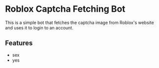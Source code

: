 # Roblox Captcha Fetching Bot


This is a simple bot that fetches the captcha image from Roblox's website and uses it to login to an account.

## Features

- sex
- yes



